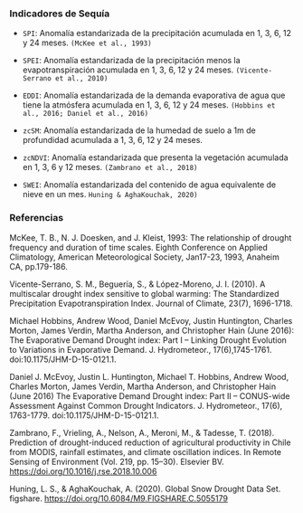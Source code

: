 ### Indicadores de Sequía

- `SPI`: Anomalía estandarizada de la precipitación acumulada en 1, 3, 6, 12 y 24 meses. `(McKee et al., 1993)`

- `SPEI`: Anomalía estandarizada de la precipitación menos la evapotranspiración acumulada en 1, 3, 6, 12 y 24 meses. `(Vicente-Serrano et al., 2010)`

- `EDDI`: Anomalía estandarizada de la demanda evaporativa de agua que tiene la atmósfera acumulada en 1, 3, 6, 12 y 24 meses. `(Hobbins et al., 2016; Daniel et al., 2016)`

- `zcSM`: Anomalía estandarizada de la humedad de suelo a 1m de profundidad acumulada a 1, 3, 6, 12 y 24 meses. 

- `zcNDVI`: Anomalía estandarizada que presenta la vegetación acumulada en 1, 3, 6 y 12 meses. `(Zambrano et al., 2018)`

- `SWEI`: Anomalía estandarizada del contenido de agua equivalente de nieve en un mes. `Huning & AghaKouchak, 2020)`

### Referencias

McKee, T. B., N. J. Doesken, and J. Kleist, 1993: The relationship of drought frequency and duration of time scales. Eighth Conference on Applied Climatology, American Meteorological Society, Jan17-23, 1993, Anaheim CA, pp.179-186.

Vicente-Serrano, S. M., Beguería, S., & López-Moreno, J. I. (2010). A multiscalar drought index sensitive to global warming: The Standardized Precipitation Evapotranspiration Index. Journal of Climate, 23(7), 1696-1718.

Michael Hobbins, Andrew Wood, Daniel McEvoy, Justin Huntington, Charles Morton, James Verdin, Martha Anderson, and Christopher Hain (June 2016): The Evaporative Demand Drought index: Part I – Linking Drought Evolution to Variations in Evaporative Demand. J. Hydrometeor., 17(6),1745-1761. doi:10.1175/JHM-D-15-0121.1.

Daniel J. McEvoy, Justin L. Huntington, Michael T. Hobbins, Andrew Wood, Charles Morton, James Verdin, Martha Anderson, and Christopher Hain (June 2016) The Evaporative Demand Drought index: Part II – CONUS-wide Assessment Against Common Drought Indicators. J. Hydrometeor., 17(6), 1763-1779. doi:10.1175/JHM-D-15-0121.1.

Zambrano, F., Vrieling, A., Nelson, A., Meroni, M., & Tadesse, T. (2018). Prediction of drought-induced reduction of agricultural productivity in Chile from MODIS, rainfall estimates, and climate oscillation indices. In Remote Sensing of Environment (Vol. 219, pp. 15–30). Elsevier BV. https://doi.org/10.1016/j.rse.2018.10.006 

Huning, L. S., & AghaKouchak, A. (2020). Global Snow Drought Data Set. figshare. https://doi.org/10.6084/M9.FIGSHARE.C.5055179 
